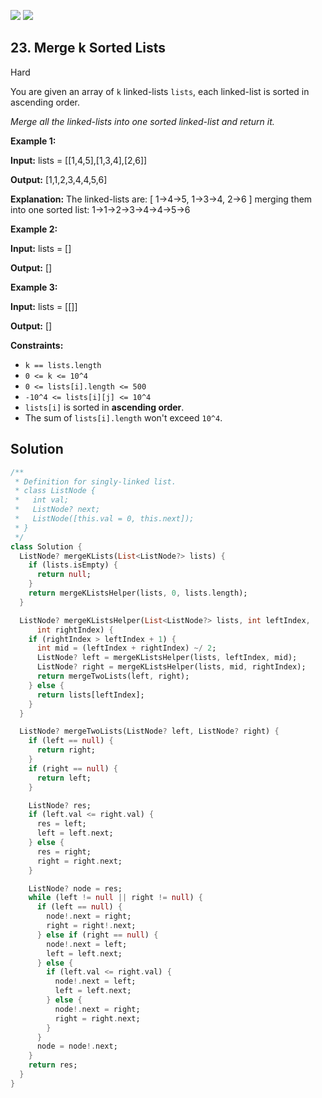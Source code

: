 [![](https://img.shields.io/github/stars/javadev/LeetCode-in-All?label=Stars&style=flat-square)](https://github.com/javadev/LeetCode-in-All)
[![](https://img.shields.io/github/forks/javadev/LeetCode-in-All?label=Fork%20me%20on%20GitHub%20&style=flat-square)](https://github.com/javadev/LeetCode-in-All/fork)

## 23\. Merge k Sorted Lists

Hard

You are given an array of `k` linked-lists `lists`, each linked-list is sorted in ascending order.

_Merge all the linked-lists into one sorted linked-list and return it._

**Example 1:**

**Input:** lists = \[\[1,4,5],[1,3,4],[2,6]]

**Output:** [1,1,2,3,4,4,5,6]

**Explanation:** The linked-lists are: [ 1->4->5, 1->3->4, 2->6 ] merging them into one sorted list: 1->1->2->3->4->4->5->6

**Example 2:**

**Input:** lists = []

**Output:** []

**Example 3:**

**Input:** lists = \[\[]]

**Output:** []

**Constraints:**

*   `k == lists.length`
*   `0 <= k <= 10^4`
*   `0 <= lists[i].length <= 500`
*   `-10^4 <= lists[i][j] <= 10^4`
*   `lists[i]` is sorted in **ascending order**.
*   The sum of `lists[i].length` won't exceed `10^4`.

## Solution

```dart
/**
 * Definition for singly-linked list.
 * class ListNode {
 *   int val;
 *   ListNode? next;
 *   ListNode([this.val = 0, this.next]);
 * }
 */
class Solution {
  ListNode? mergeKLists(List<ListNode?> lists) {
    if (lists.isEmpty) {
      return null;
    }
    return mergeKListsHelper(lists, 0, lists.length);
  }

  ListNode? mergeKListsHelper(List<ListNode?> lists, int leftIndex,
      int rightIndex) {
    if (rightIndex > leftIndex + 1) {
      int mid = (leftIndex + rightIndex) ~/ 2;
      ListNode? left = mergeKListsHelper(lists, leftIndex, mid);
      ListNode? right = mergeKListsHelper(lists, mid, rightIndex);
      return mergeTwoLists(left, right);
    } else {
      return lists[leftIndex];
    }
  }

  ListNode? mergeTwoLists(ListNode? left, ListNode? right) {
    if (left == null) {
      return right;
    }
    if (right == null) {
      return left;
    }

    ListNode? res;
    if (left.val <= right.val) {
      res = left;
      left = left.next;
    } else {
      res = right;
      right = right.next;
    }

    ListNode? node = res;
    while (left != null || right != null) {
      if (left == null) {
        node!.next = right;
        right = right!.next;
      } else if (right == null) {
        node!.next = left;
        left = left.next;
      } else {
        if (left.val <= right.val) {
          node!.next = left;
          left = left.next;
        } else {
          node!.next = right;
          right = right.next;
        }
      }
      node = node!.next;
    }
    return res;
  }
}
```